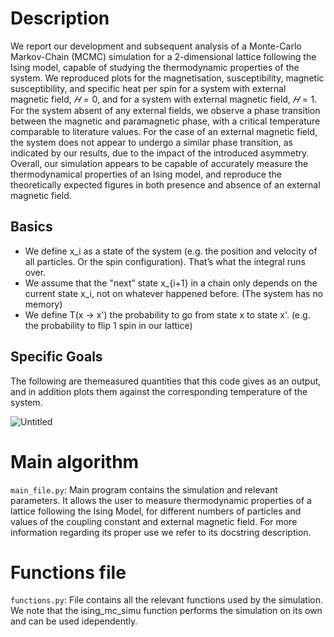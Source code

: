# Description
We report our development and subsequent analysis of a Monte-Carlo Markov-Chain (MCMC) simulation for a 2-dimensional
lattice following the Ising model, capable of studying the thermodynamic properties of the system. We reproduced plots for the
magnetisation, susceptibility, magnetic susceptibility, and specific heat per spin for a system with external magnetic field, $𝐻 = 0$,
and for a system with external magnetic field, $𝐻 = 1$. For the system absent of any external fields, we observe a phase transition
between the magnetic and paramagnetic phase, with a critical temperature comparable to literature values. For the case of an
external magnetic field, the system does not appear to undergo a similar phase transition, as indicated by our results, due to the
impact of the introduced asymmetry. Overall, our simulation appears to be capable of accurately measure the thermodynamical
properties of an Ising model, and reproduce the theoretically expected figures in both presence and absence of an external
magnetic field.

## Basics
- We define x_i as a state of the system (e.g. the position and velocity of all particles. Or the spin configuration). That’s what the integral runs over.
- We assume that the "next” state x_{i+1} in a chain only depends on the current state x_i, not on whatever happened before. (The system has no memory)
- We define T(x → x') the probability to go from state x to state x'. (e.g. the probability to flip 1 spin in our lattice)

## Specific Goals 
The following are themeasured quantities that this code gives as an output, and in addition plots them against the corresponding temperature of the system.

![Untitled](https://user-images.githubusercontent.com/101981619/205295681-737bad41-6197-423e-ac19-5f99fc072e51.png)



# Main algorithm
 `main_file.py`: Main program contains the simulation and relevant parameters. It allows the user to measure
   thermodynamic properties of a lattice following the Ising Model, for different numbers of
    particles and values of the coupling constant and external magnetic field. For more information regarding
    its proper use we refer to its docstring description.
              
              
# Functions file	
 `functions.py`: File contains all the relevant functions used by the simulation. We note that the
    ising_mc_simu function performs the simulation on its own and can be used idependently.
